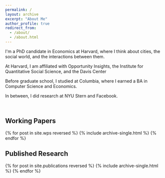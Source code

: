 ```yaml
---
permalink: /
layout: archive
excerpt: "About Me"
author_profile: true
redirect_from: 
  - /about/
  - /about.html
---
```

I'm a PhD candidate in Economics at Harvard, where I think about cities, the social world, and the interactions between them. 

At Harvard, I am affiliated with Opportunity Insights, the Institute for Quantitative Social Science, and the Davis Center

Before graduate school, I studied at Columbia, where I earned a BA in Computer Science and Economics. 

In between, I did research at NYU Stern and Facebook.

<br>

Working Papers
------
{% for post in site.wps reversed %}
  {% include archive-single.html %}
{% endfor %}

Published Research
------
{% for post in site.publications reversed %}
  {% include archive-single.html %}
{% endfor %}
<br>
